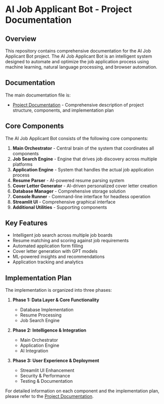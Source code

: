 # AI Job Applicant Bot - Project Documentation

## Overview

This repository contains comprehensive documentation for the AI Job Applicant Bot project. The AI Job Applicant Bot is an intelligent system designed to automate and optimize the job application process using machine learning, natural language processing, and browser automation.

## Documentation

The main documentation file is:

- [Project Documentation](project_documentation.md) - Comprehensive description of project structure, components, and implementation plan

## Core Components

The AI Job Applicant Bot consists of the following core components:

1. **Main Orchestrator** - Central brain of the system that coordinates all components
2. **Job Search Engine** - Engine that drives job discovery across multiple platforms
3. **Application Engine** - System that handles the actual job application process
4. **Resume Parser** - AI-powered resume parsing system
5. **Cover Letter Generator** - AI-driven personalized cover letter creation
6. **Database Manager** - Comprehensive storage solution
7. **Console Runner** - Command-line interface for headless operation
8. **Streamlit UI** - Comprehensive graphical interface
9. **Additional Utilities** - Supporting components

## Key Features

- Intelligent job search across multiple job boards
- Resume matching and scoring against job requirements
- Automated application form filling
- Cover letter generation with GPT models
- ML-powered insights and recommendations
- Application tracking and analytics

## Implementation Plan

The implementation is organized into three phases:

1. **Phase 1: Data Layer & Core Functionality**
   - Database Implementation
   - Resume Processing
   - Job Search Engine

2. **Phase 2: Intelligence & Integration**
   - Main Orchestrator
   - Application Engine
   - AI Integration

3. **Phase 3: User Experience & Deployment**
   - Streamlit UI Enhancement
   - Security & Performance
   - Testing & Documentation

For detailed information on each component and the implementation plan, please refer to the [Project Documentation](project_documentation.md).
